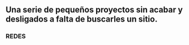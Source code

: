 ## Una serie de pequeños proyectos sin acabar y desligados a falta de buscarles un sitio.

### REDES



